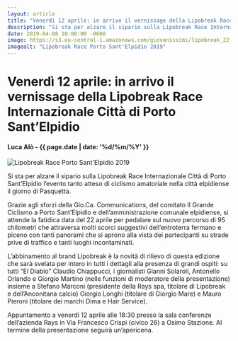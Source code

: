 ```yaml
---
layout: article
title: "Venerdì 12 aprile: in arrivo il vernissage della Lipobreak Race Internazionale Città di Porto Sant’Elpidio"
description: "Si sta per alzare il sipario sulla Lipobreak Race Internazionale Città di Porto Sant’Elpidio l’evento tanto atteso di ciclismo amatoriale nella città elpidiense il giorno di Pasquetta."
date: 2019-04-08 10:00:00 -0600
image: https://s3.eu-central-1.amazonaws.com/giovanissimi/lipobreak_22_aprile.jpeg
imagealt: "Lipobreak Race Porto Sant'Elpidio 2019"
---
```


# Venerdì 12 aprile: in arrivo il vernissage della Lipobreak Race Internazionale Città di Porto Sant’Elpidio

#### Luca Alò - {{ page.date | date: '%d/%m/%Y' }}

![Lipobreak Race Porto Sant'Elpidio 2019](https://s3.eu-central-1.amazonaws.com/giovanissimi/lipobreak_22_aprile.jpeg)

Si sta per alzare il sipario sulla Lipobreak Race Internazionale Città di Porto Sant’Elpidio l’evento tanto atteso di ciclismo amatoriale nella città elpidiense il giorno di Pasquetta.

Grazie agli sforzi della Gio.Ca. Communications, del comitato Il Grande Ciclismo a Porto Sant’Elpidio e dell’amministrazione comunale elpidiense, si attende la fatidica data del 22 aprile per pedalare sul nuovo percorso di 95 chilometri che attraversa molti scorci suggestivi dell’entroterra fermano e piceno con tanti panorami che si aprono alla vista dei partecipanti su strade prive di traffico e tanti luoghi incontaminati.

L’abbinamento al brand Lipobreak è la novità di rilievo di questa edizione che sarà svelata per intero in tutti i dettagli alla presenza di grandi ospiti: su tutti “El Diablo” Claudio Chiappucci, i giornalisti Gianni Solaroli, Antonello Orlando e Giorgio Martino (nelle funzioni di moderatore della presentazione) insieme a Stefano Marconi (presidente della Rays spa, titolare di Lipobreak e dell’Anconitana calcio) Giorgio Longhi (titolare di Giorgio Mare) e Mauro Pieroni (titolare dei marchi Dima e Hair Service).

Appuntamento a venerdì 12 aprile alle 18:30 presso la sala conferenze dell’azienda Rays in Via Francesco Crispi (civico 26) a Osimo Stazione. Al termine della presentazione seguirà un’apericena.